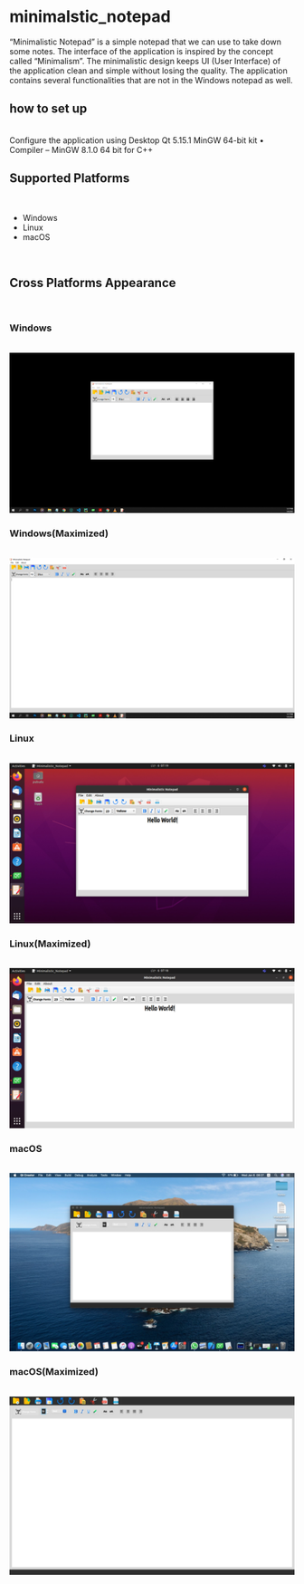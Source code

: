 # minimalstic_notepad
“Minimalistic Notepad” is a simple notepad that we can use to take down some notes. The interface of the application is inspired by the concept called “Minimalism”. The minimalistic design keeps UI (User Interface) of the application clean and simple without losing the quality. The application contains several functionalities that are not in the Windows notepad as well.


<h2>how to set up</h2><br>
Configure the application using Desktop Qt 5.15.1 MinGW 64-bit kit
• Compiler – MinGW 8.1.0 64 bit for C++

<br>
<h2>Supported Platforms</h2><br>
  <ul>
  <li>Windows</li>
  <li>Linux</li>
  <li>macOS</li>
 
  </ul>
  <br>
<h2>Cross Platforms Appearance</h2><br>

<h3>Windows</h3><br>
<img src=Screenshots/windows_min.png>
<br>
<h3>Windows(Maximized)</h3><br>
<img src=Screenshots/windows_max.png>
<br>

<h3>Linux</h3><br>
<img src=Screenshots/linux_min.jpeg>
<br>
<h3>Linux(Maximized)</h3><br>
<img src=Screenshots/linux_max.jpeg>
<br>

<h3>macOS</h3><br>
<img src=Screenshots/macOS_min.jpeg>
<br>
<h3>macOS(Maximized)</h3><br>
<img src=Screenshots/mac_max.jpeg>
<br>

